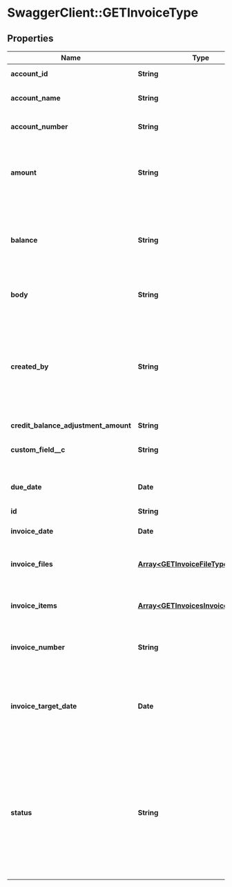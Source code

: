 # SwaggerClient::GETInvoiceType

## Properties
Name | Type | Description | Notes
------------ | ------------- | ------------- | -------------
**account_id** | **String** | Customer account ID.  | [optional] 
**account_name** | **String** | Customer account name.  | [optional] 
**account_number** | **String** | Customer account number.  | [optional] 
**amount** | **String** | Amount of the invoice before adjustments, discounts, and similar items.  | [optional] 
**balance** | **String** | Balance remaining due on the invoice (after adjustments, discounts, etc.)  | [optional] 
**body** | **String** | The REST URL of the invoice PDF file.  | [optional] 
**created_by** | **String** | User ID of the person who created the invoice. If a bill run generated the invoice, then this is the user ID of person who created the bill run.  | [optional] 
**credit_balance_adjustment_amount** | **String** |  | [optional] 
**custom_field__c** | **String** | Any custom fields defined for this object.  | [optional] 
**due_date** | **Date** | Payment due date as _yyyy-mm-dd_.  | [optional] 
**id** | **String** | Invoice ID.  | [optional] 
**invoice_date** | **Date** | Invoice date as _yyyy-mm-dd_  | [optional] 
**invoice_files** | [**Array&lt;GETInvoiceFileType&gt;**](GETInvoiceFileType.md) | Information about the invoice PDF file:  | [optional] 
**invoice_items** | [**Array&lt;GETInvoicesInvoiceItemType&gt;**](GETInvoicesInvoiceItemType.md) | Information on one or more items on this invoice:  | [optional] 
**invoice_number** | **String** | Unique invoice ID, returned as a string.  | [optional] 
**invoice_target_date** | **Date** | Date through which charges on this invoice are calculated, as _yyyy-mm-dd_.  | [optional] 
**status** | **String** | Status of the invoice in the system - not the payment status, but the status of the invoice itself. Possible values are: &#x60;Posted&#x60;, &#x60;Draft&#x60;, &#x60;Canceled&#x60;, &#x60;Error&#x60;.  | [optional] 


